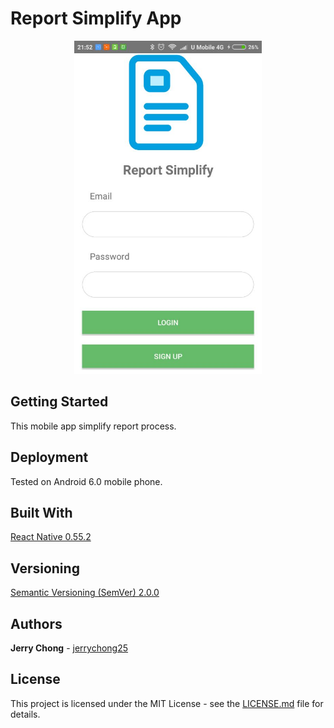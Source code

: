 # Report Simplify App

<p align="center">
  <img src="ScreenShot.jpg" alt="Report Simplify Screenshot"
       width="300" height="533">
</p>

## Getting Started

This mobile app simplify report process.

## Deployment

Tested on Android 6.0 mobile phone.

## Built With

[React Native 0.55.2](https://facebook.github.io/react-native/) 

## Versioning

[Semantic Versioning (SemVer) 2.0.0](http://semver.org/)

## Authors

**Jerry Chong** - [jerrychong25](https://github.com/jerrychong25)

## License

This project is licensed under the MIT License - see the [LICENSE.md](LICENSE.md) file for details.
